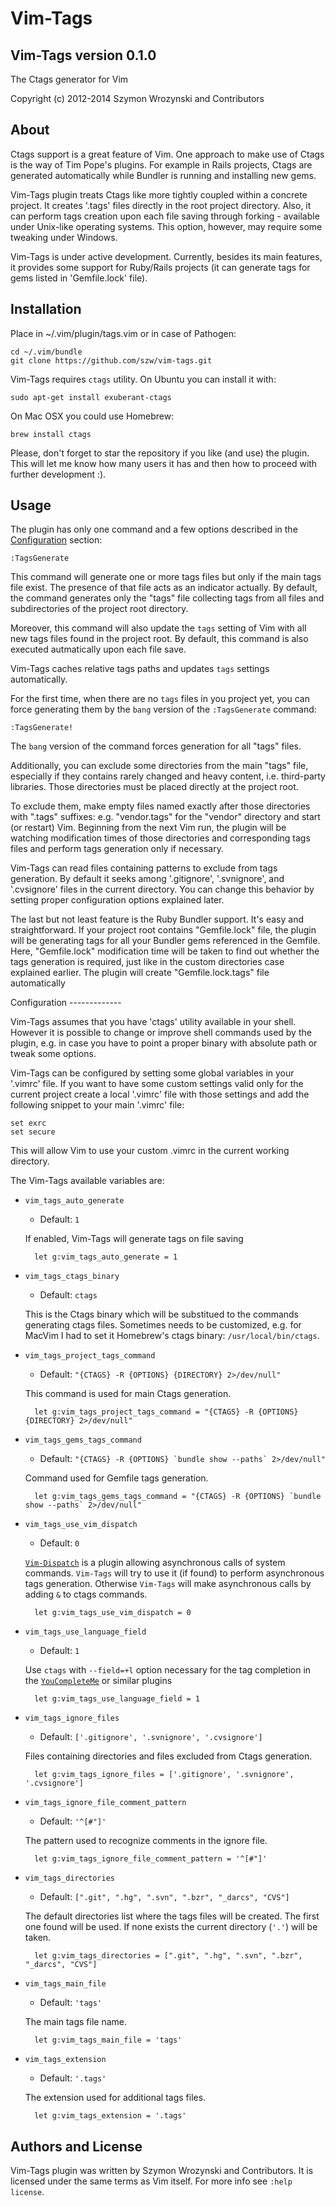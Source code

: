 Vim-Tags
========

Vim-Tags version 0.1.0
----------------------

The Ctags generator for Vim

Copyright (c) 2012-2014 Szymon Wrozynski and Contributors


About
-----

Ctags support is a great feature of Vim. One approach to make use of Ctags is
the way of Tim Pope's plugins. For example in Rails projects, Ctags are
generated automatically while Bundler is running and installing new gems.

Vim-Tags plugin treats Ctags like more tightly coupled within a concrete
project. It creates '.tags' files directly in the root project directory. Also,
it can perform tags creation upon each file saving through forking - available
under Unix-like operating systems. This option, however, may require some
tweaking under Windows.

Vim-Tags is under active development. Currently, besides its main features, it
provides some support for Ruby/Rails projects (it can generate tags for gems
listed in 'Gemfile.lock' file).


Installation
------------

Place in ~/.vim/plugin/tags.vim or in case of Pathogen:

    cd ~/.vim/bundle
    git clone https://github.com/szw/vim-tags.git

Vim-Tags requires `ctags` utility. On Ubuntu you can install it with:

    sudo apt-get install exuberant-ctags

On Mac OSX you could use Homebrew:

    brew install ctags

Please, don't forget to star the repository if you like (and use) the plugin.
This will let me know how many users it has and then how to proceed with further
development :).


Usage
-----

The plugin has only one command and a few options described in the
[Configuration](#configuration) section:

    :TagsGenerate

This command will generate one or more tags files but only if the main tags file
exist. The presence of that file acts as an indicator actually. By default, the
command generates only the "tags" file collecting tags from all files and
subdirectories of the project root directory.

Moreover, this command will also update the `tags` setting of Vim with all new
tags files found in the project root. By default, this command is also executed
autmatically upon each file save. 

Vim-Tags caches relative tags paths and updates `tags` settings automatically.

For the first time, when there are no `tags` files in you project yet, you can
force generating them by the `bang` version of the `:TagsGenerate` command:

    :TagsGenerate!

The `bang` version of the command forces generation for all "tags" files.

Additionally, you can exclude some directories from the main "tags" file,
especially if they contains rarely changed and heavy content, i.e. third-party
libraries. Those directories must be placed directly at the project root.

To exclude them, make empty files named exactly after those directories with
".tags" suffixes: e.g. "vendor.tags" for the "vendor" directory and start (or
restart) Vim. Beginning from the next Vim run, the plugin will be watching
modification times of those directories and corresponding tags files and perform
tags generation only if necessary.

Vim-Tags can read files containing patterns to exclude from tags generation. By
default it seeks among '.gitignore', '.svnignore', and '.cvsignore' files in the
current directory. You can change this behavior by setting proper configuration
options explained later.

The last but not least feature is the Ruby Bundler support. It's easy and
straightforward. If your project root contains "Gemfile.lock" file, the plugin
will be generating tags for all your Bundler gems referenced in the Gemfile.
Here, "Gemfile.lock" modification time will be taken to find out whether the
tags generation is required, just like in the custom directories case explained
earlier. The plugin will create "Gemfile.lock.tags" file automatically


<div id="configuration"></div>
Configuration
-------------

Vim-Tags assumes that you have 'ctags' utility available in your shell. However
it is possible to change or improve shell commands used by the plugin, e.g. in
case you have to point a proper binary with absolute path or tweak some options.

Vim-Tags can be configured by setting some global variables in your '.vimrc'
file. If you want to have some custom settings valid only for the current
project create a local '.vimrc' file with those settings and add the following
snippet to your main '.vimrc' file:

    set exrc
    set secure

This will allow Vim to use your custom .vimrc in the current working directory.

The Vim-Tags available variables are:


* `vim_tags_auto_generate`

    * Default: `1`

    If enabled, Vim-Tags will generate tags on file saving

        let g:vim_tags_auto_generate = 1


* `vim_tags_ctags_binary`

    * Default: `ctags`

    This is the Ctags binary which will be substitued to the commands generating
    ctags files. Sometimes needs to be customized, e.g. for MacVim I had to set
    it Homebrew's ctags binary: `/usr/local/bin/ctags`.


* `vim_tags_project_tags_command`

    * Default: `"{CTAGS} -R {OPTIONS} {DIRECTORY} 2>/dev/null"`

    This command is used for main Ctags generation.

        let g:vim_tags_project_tags_command = "{CTAGS} -R {OPTIONS} {DIRECTORY} 2>/dev/null"


* `vim_tags_gems_tags_command`

    * Default: ``"{CTAGS} -R {OPTIONS} `bundle show --paths` 2>/dev/null"``

    Command used for Gemfile tags generation.

        let g:vim_tags_gems_tags_command = "{CTAGS} -R {OPTIONS} `bundle show --paths` 2>/dev/null"


* `vim_tags_use_vim_dispatch`

    * Default: `0`

    [`Vim-Dispatch`](https://github.com/tpope/vim-dispatch) is a plugin allowing asynchronous calls of
    system commands. `Vim-Tags` will try to use it (if found) to perform asynchronous tags generation.
    Otherwise `Vim-Tags` will make asynchronous calls by adding `&` to ctags commands.

        let g:vim_tags_use_vim_dispatch = 0


* `vim_tags_use_language_field`

    * Default: `1`

    Use `ctags` with `--field=+l` option necessary for the tag completion in the
    [`YouCompleteMe`](https://github.com/Valloric/YouCompleteMe) or similar plugins

        let g:vim_tags_use_language_field = 1


* `vim_tags_ignore_files`

    * Default: `['.gitignore', '.svnignore', '.cvsignore']`

    Files containing directories and files excluded from Ctags generation.

        let g:vim_tags_ignore_files = ['.gitignore', '.svnignore', '.cvsignore']


* `vim_tags_ignore_file_comment_pattern`

    * Default: `'^[#"]'`

    The pattern used to recognize comments in the ignore file.

        let g:vim_tags_ignore_file_comment_pattern = '^[#"]'


* `vim_tags_directories`

    * Default: `[".git", ".hg", ".svn", ".bzr", "_darcs", "CVS"]`

    The default directories list where the tags files will be created. The first one found will be
    used. If none exists the current directory (`'.'`) will be taken.

        let g:vim_tags_directories = [".git", ".hg", ".svn", ".bzr", "_darcs", "CVS"]


* `vim_tags_main_file`

    * Default: `'tags'`

    The main tags file name.

        let g:vim_tags_main_file = 'tags'


* `vim_tags_extension`

    * Default: `'.tags'`

    The extension used for additional tags files.

        let g:vim_tags_extension = '.tags'


Authors and License
-------------------

Vim-Tags plugin was written by Szymon Wrozynski and Contributors. It is licensed
under the same terms as Vim itself. For more info see `:help license`.
